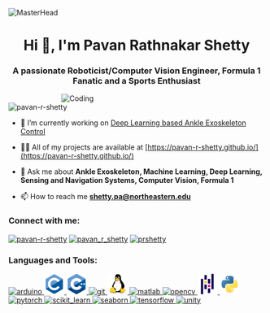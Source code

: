 ![MasterHead](https://github.com/Pavan-r-shetty/images/blob/main/DALL%C2%B7E%202024-01-08%2012.01.42%20-%20Create%20a%20banner%20GIF%20for%20a%20website%2C%20themed%20around%20'AI%20Researcher'%20and%20'Robotics'.%20The%20banner%20should%20depict%20a%20futuristic%20and%20innovative%20environment%2C%20sho.png)
<h1 align="center">Hi 👋, I'm Pavan Rathnakar Shetty</h1>
<h3 align="center">A passionate Roboticist/Computer Vision Engineer, Formula 1 Fanatic and a Sports Enthusiast</h3>
<img align="right" alt="Coding" width="400" src="https://github.com/Pavan-r-shetty/images/blob/main/DALL%C2%B7E%202024-01-04%2014.52.33%20-%20A%20dynamic%20and%20futuristic%20background%20image%20for%20a%20website%20with%20themes%20of%20F1%20racing%2C%20Automation%2C%20Robotics%2C%20Wearable%20Assistive%20Robotic%20Devices%2C%20Machine%20Le.png"
<p align="left"> <img src="https://komarev.com/ghpvc/?username=pavan-r-shetty&label=Profile%20views&color=0e75b6&style=flat" alt="pavan-r-shetty" /> </p>

- 🔭 I’m currently working on [Deep Learning based Ankle Exoskeleton Control](https://drive.google.com/file/d/1a5dbSOyBbcQM4jYlrNVPogyu4FkLIkTj/view?usp=drive_link)

- 👨‍💻 All of my projects are available at [https://pavan-r-shetty.github.io/](https://pavan-r-shetty.github.io/)

- 💬 Ask me about **Ankle Exoskeleton, Machine Learning, Deep Learning, Sensing and Navigation Systems, Computer Vision, Formula 1**

- 📫 How to reach me **shetty.pa@northeastern.edu**

<h3 align="left">Connect with me:</h3>
<p align="left">
<a href="https://linkedin.com/in/pavan-r-shetty" target="blank"><img align="center" src="https://raw.githubusercontent.com/rahuldkjain/github-profile-readme-generator/master/src/images/icons/Social/linked-in-alt.svg" alt="pavan-r-shetty" height="30" width="40" /></a>
<a href="https://instagram.com/pavan_r_shetty" target="blank"><img align="center" src="https://raw.githubusercontent.com/rahuldkjain/github-profile-readme-generator/master/src/images/icons/Social/instagram.svg" alt="pavan_r_shetty" height="30" width="40" /></a>
<a href="https://www.leetcode.com/prshetty" target="blank"><img align="center" src="https://raw.githubusercontent.com/rahuldkjain/github-profile-readme-generator/master/src/images/icons/Social/leet-code.svg" alt="prshetty" height="30" width="40" /></a>
</p>

<h3 align="left">Languages and Tools:</h3>
<p align="left"> <a href="https://www.arduino.cc/" target="_blank" rel="noreferrer"> <img src="https://cdn.worldvectorlogo.com/logos/arduino-1.svg" alt="arduino" width="40" height="40"/> </a> <a href="https://www.cprogramming.com/" target="_blank" rel="noreferrer"> <img src="https://raw.githubusercontent.com/devicons/devicon/master/icons/c/c-original.svg" alt="c" width="40" height="40"/> </a> <a href="https://www.w3schools.com/cpp/" target="_blank" rel="noreferrer"> <img src="https://raw.githubusercontent.com/devicons/devicon/master/icons/cplusplus/cplusplus-original.svg" alt="cplusplus" width="40" height="40"/> </a> <a href="https://git-scm.com/" target="_blank" rel="noreferrer"> <img src="https://www.vectorlogo.zone/logos/git-scm/git-scm-icon.svg" alt="git" width="40" height="40"/> </a> <a href="https://www.linux.org/" target="_blank" rel="noreferrer"> <img src="https://raw.githubusercontent.com/devicons/devicon/master/icons/linux/linux-original.svg" alt="linux" width="40" height="40"/> </a> <a href="https://www.mathworks.com/" target="_blank" rel="noreferrer"> <img src="https://upload.wikimedia.org/wikipedia/commons/2/21/Matlab_Logo.png" alt="matlab" width="40" height="40"/> </a> <a href="https://opencv.org/" target="_blank" rel="noreferrer"> <img src="https://www.vectorlogo.zone/logos/opencv/opencv-icon.svg" alt="opencv" width="40" height="40"/> </a> <a href="https://pandas.pydata.org/" target="_blank" rel="noreferrer"> <img src="https://raw.githubusercontent.com/devicons/devicon/2ae2a900d2f041da66e950e4d48052658d850630/icons/pandas/pandas-original.svg" alt="pandas" width="40" height="40"/> </a> <a href="https://www.python.org" target="_blank" rel="noreferrer"> <img src="https://raw.githubusercontent.com/devicons/devicon/master/icons/python/python-original.svg" alt="python" width="40" height="40"/> </a> <a href="https://pytorch.org/" target="_blank" rel="noreferrer"> <img src="https://www.vectorlogo.zone/logos/pytorch/pytorch-icon.svg" alt="pytorch" width="40" height="40"/> </a> <a href="https://scikit-learn.org/" target="_blank" rel="noreferrer"> <img src="https://upload.wikimedia.org/wikipedia/commons/0/05/Scikit_learn_logo_small.svg" alt="scikit_learn" width="40" height="40"/> </a> <a href="https://seaborn.pydata.org/" target="_blank" rel="noreferrer"> <img src="https://seaborn.pydata.org/_images/logo-mark-lightbg.svg" alt="seaborn" width="40" height="40"/> </a> <a href="https://www.tensorflow.org" target="_blank" rel="noreferrer"> <img src="https://www.vectorlogo.zone/logos/tensorflow/tensorflow-icon.svg" alt="tensorflow" width="40" height="40"/> </a> <a href="https://unity.com/" target="_blank" rel="noreferrer"> <img src="https://www.vectorlogo.zone/logos/unity3d/unity3d-icon.svg" alt="unity" width="40" height="40"/> </a> </p>




